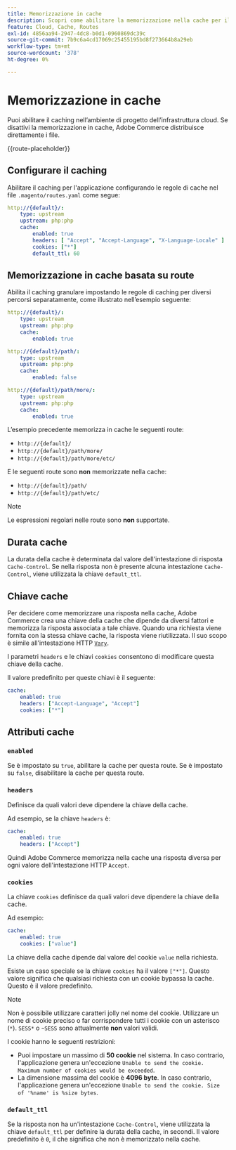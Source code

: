 ```yaml
---
title: Memorizzazione in cache
description: Scopri come abilitare la memorizzazione nella cache per il tuo Adobe Commerce negli ambienti dell’infrastruttura cloud.
feature: Cloud, Cache, Routes
exl-id: 4856aa94-2947-4dc8-b0d1-0960869dc39c
source-git-commit: 7b9c6a4cd17069c25455195bd8f273664b8a29eb
workflow-type: tm+mt
source-wordcount: '378'
ht-degree: 0%

---
```


# Memorizzazione in cache

Puoi abilitare il caching nell’ambiente di progetto dell’infrastruttura cloud. Se disattivi la memorizzazione in cache, Adobe Commerce distribuisce direttamente i file.

{{route-placeholder}}

## Configurare il caching

Abilitare il caching per l&#39;applicazione configurando le regole di cache nel file `.magento/routes.yaml` come segue:

```yaml
http://{default}/:
    type: upstream
    upstream: php:php
    cache:
        enabled: true
        headers: [ "Accept", "Accept-Language", "X-Language-Locale" ]
        cookies: ["*"]
        default_ttl: 60
```

## Memorizzazione in cache basata su route

Abilita il caching granulare impostando le regole di caching per diversi percorsi separatamente, come illustrato nell’esempio seguente:

```yaml
http://{default}/:
    type: upstream
    upstream: php:php
    cache:
        enabled: true

http://{default}/path/:
    type: upstream
    upstream: php:php
    cache:
        enabled: false

http://{default}/path/more/:
    type: upstream
    upstream: php:php
    cache:
        enabled: true
```

L’esempio precedente memorizza in cache le seguenti route:

- `http://{default}/`
- `http://{default}/path/more/`
- `http://{default}/path/more/etc/`

E le seguenti route sono **non** memorizzate nella cache:

- `http://{default}/path/`
- `http://{default}/path/etc/`

>[!NOTE]
>
>Le espressioni regolari nelle route sono **non** supportate.

## Durata cache

La durata della cache è determinata dal valore dell&#39;intestazione di risposta `Cache-Control`. Se nella risposta non è presente alcuna intestazione `Cache-Control`, viene utilizzata la chiave `default_ttl`.

## Chiave cache

Per decidere come memorizzare una risposta nella cache, Adobe Commerce crea una chiave della cache che dipende da diversi fattori e memorizza la risposta associata a tale chiave. Quando una richiesta viene fornita con la stessa chiave cache, la risposta viene riutilizzata. Il suo scopo è simile all&#39;intestazione HTTP [`Vary`](https://www.w3.org/Protocols/rfc2616/rfc2616-sec14.html#sec14.44).

I parametri `headers` e le chiavi `cookies` consentono di modificare questa chiave della cache.

Il valore predefinito per queste chiavi è il seguente:

```yaml
cache:
    enabled: true
    headers: ["Accept-Language", "Accept"]
    cookies: ["*"]
```

## Attributi cache

### `enabled`

Se è impostato su `true`, abilitare la cache per questa route. Se è impostato su `false`, disabilitare la cache per questa route.

### `headers`

Definisce da quali valori deve dipendere la chiave della cache.

Ad esempio, se la chiave `headers` è:

```yaml
cache:
    enabled: true
    headers: ["Accept"]
```

Quindi Adobe Commerce memorizza nella cache una risposta diversa per ogni valore dell&#39;intestazione HTTP `Accept`.

### `cookies`

La chiave `cookies` definisce da quali valori deve dipendere la chiave della cache.

Ad esempio:

```yaml
cache:
    enabled: true
    cookies: ["value"]
```

La chiave della cache dipende dal valore del cookie `value` nella richiesta.

Esiste un caso speciale se la chiave `cookies` ha il valore `["*"]`. Questo valore significa che qualsiasi richiesta con un cookie bypassa la cache. Questo è il valore predefinito.

>[!NOTE]
>
>Non è possibile utilizzare caratteri jolly nel nome del cookie. Utilizzare un nome di cookie preciso o far corrispondere tutti i cookie con un asterisco (`*`). `SESS*` o `~SESS` sono attualmente **non** valori validi.

I cookie hanno le seguenti restrizioni:

- Puoi impostare un massimo di **50 cookie** nel sistema. In caso contrario, l&#39;applicazione genera un&#39;eccezione `Unable to send the cookie. Maximum number of cookies would be exceeded`.
- La dimensione massima del cookie è **4096 byte**. In caso contrario, l&#39;applicazione genera un&#39;eccezione `Unable to send the cookie. Size of '%name' is %size bytes`.

### `default_ttl`

Se la risposta non ha un&#39;intestazione `Cache-Control`, viene utilizzata la chiave `default_ttl` per definire la durata della cache, in secondi. Il valore predefinito è `0`, il che significa che non è memorizzato nella cache.

